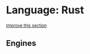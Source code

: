 # Language: Rust
<sup>[Improve this section](https://github.com/rbuckton/regexp-features/edit/main/src/languages/rust.md)</sup>


<!--
'name' sources:
  - [](../../src/languages/rust.md)
-->


## Engines